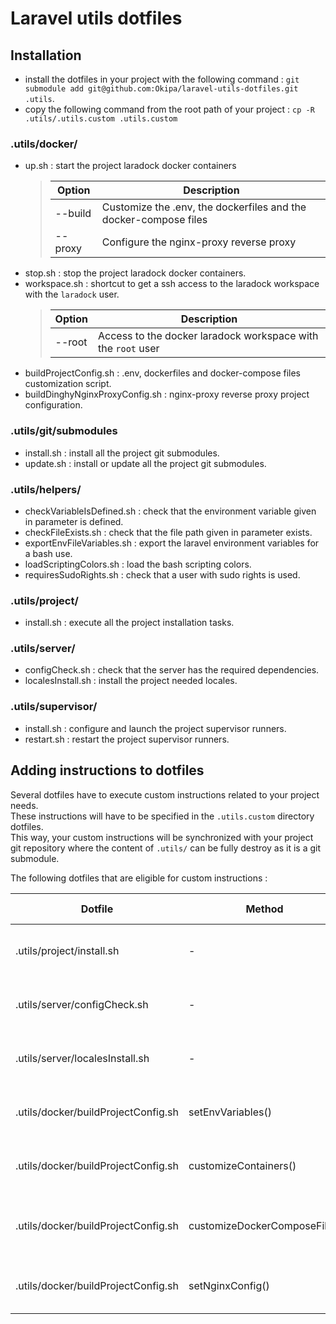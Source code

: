 # Laravel utils dotfiles

## Installation
- install the dotfiles in your project with the following command : `git submodule add git@github.com:Okipa/laravel-utils-dotfiles.git .utils`.
- copy the following command from the root path of your project  : `cp -R .utils/.utils.custom .utils.custom`

### .utils/docker/
- up.sh : start the project laradock docker containers
    > | Option | Description |
    > |---|---|
    > | --build | Customize the .env, the dockerfiles and the docker-compose files |
    > | --proxy | Configure the nginx-proxy reverse proxy |
- stop.sh : stop the project laradock docker containers.
- workspace.sh : shortcut to get a ssh access to the laradock workspace with the `laradock` user.
    > | Option | Description |
    > |---|---|
    > | --root | Access to the docker laradock workspace with the `root` user |
- buildProjectConfig.sh : .env, dockerfiles and docker-compose files customization script.
- buildDinghyNginxProxyConfig.sh : nginx-proxy reverse proxy project configuration.

### .utils/git/submodules
- install.sh : install all the project git submodules.
- update.sh : install or update all the project git submodules.

### .utils/helpers/
- checkVariableIsDefined.sh : check that the environment variable given in parameter is defined.
- checkFileExists.sh : check that the file path given in parameter exists.
- exportEnvFileVariables.sh : export the laravel environment variables for a bash use.
- loadScriptingColors.sh : load the bash scripting colors.
- requiresSudoRights.sh : check that a user with sudo rights is used.

### .utils/project/
- install.sh : execute all the project installation tasks.

### .utils/server/
- configCheck.sh : check that the server has the required dependencies.
- localesInstall.sh : install the project needed locales.

### .utils/supervisor/
- install.sh : configure and launch the project supervisor runners.
- restart.sh : restart the project supervisor runners.

## Adding instructions to dotfiles
Several dotfiles have to execute custom instructions related to your project needs.  
These instructions will have to be specified in the `.utils.custom` directory dotfiles.    
This way, your custom instructions will be synchronized with your project git repository where the content of `.utils/` can be fully destroy as it is a git submodule.

The following dotfiles that are eligible for custom instructions :

| Dotfile | Method | Custom dotfile | Actions to set |
|---|---|---|---|
| .utils/project/install.sh | - | .utils.custom/project/install.sh | Add custom instructions at the end of the script |
| .utils/server/configCheck.sh | - | .utils.custom/server/configCheck.sh | Set the packages installations to check |
| .utils/server/localesInstall.sh | - | .utils.custom/server/localesInstall.sh | Install the needed project locales |
| .utils/docker/buildProjectConfig.sh | setEnvVariables() | .utils.custom/docker/setEnvVariables.sh | Replace the laradock .env default key / values |
| .utils/docker/buildProjectConfig.sh | customizeContainers() | .utils.custom/docker/customizeContainers.sh | Customize laradock containers builds files |
| .utils/docker/buildProjectConfig.sh | customizeDockerComposeFile() | .utils.custom/docker/customizeDockerComposeFile.sh | Customize laradock docker-compose.yml file |
| .utils/docker/buildProjectConfig.sh | setNginxConfig() | .utils.custom/docker/setNginxConfig.sh | Set your project docker nginx configuration |
